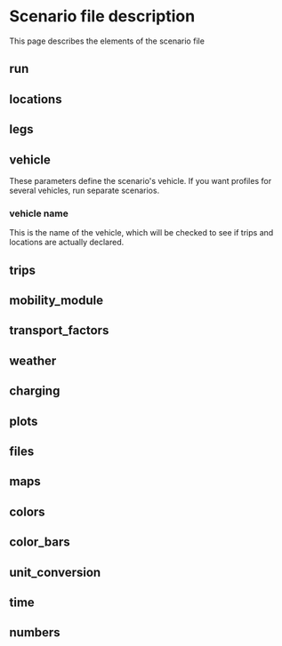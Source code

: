# Scenario file description

This page describes the elements of the scenario file

## run

## locations

## legs

## vehicle
These parameters define the scenario's vehicle. If you want profiles
for several vehicles, run separate scenarios.
### vehicle name
This is the name of the vehicle, which will be checked to see if trips
and locations are actually declared.

## trips

## mobility_module

## transport_factors

## weather

## charging

## plots

## files

## maps

## colors

## color_bars

## unit_conversion

## time

## numbers
